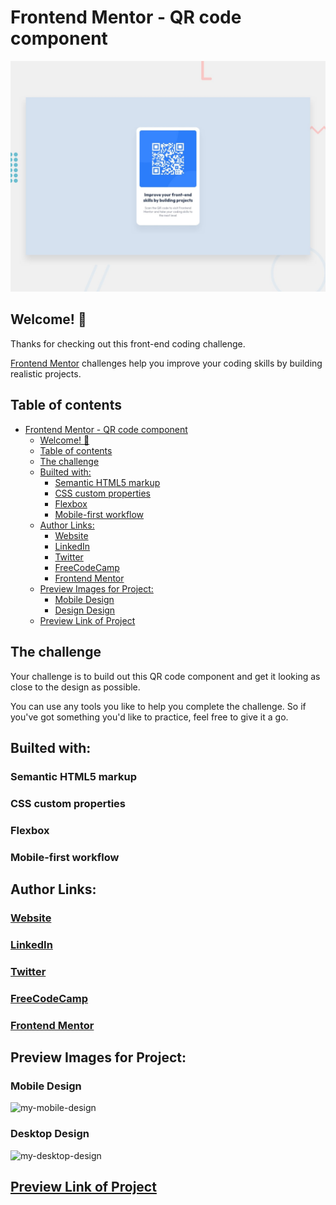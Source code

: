 # Frontend Mentor - QR code component

![Design preview for the QR code component coding challenge](./design/desktop-preview.jpg)

## Welcome! 👋

Thanks for checking out this front-end coding challenge.

[Frontend Mentor](https://www.frontendmentor.io) challenges help you improve your coding skills by building realistic projects.

## Table of contents

- [Frontend Mentor - QR code component](#frontend-mentor---qr-code-component)
  - [Welcome! 👋](#welcome-)
  - [Table of contents](#table-of-contents)
  - [The challenge](#the-challenge)
  - [Builted with:](#builted-with)
    - [Semantic HTML5 markup](#semantic-html5-markup)
    - [CSS custom properties](#css-custom-properties)
    - [Flexbox](#flexbox)
    - [Mobile-first workflow](#mobile-first-workflow)
  - [Author Links:](#author-links)
    - [Website](#website)
    - [LinkedIn](#linkedin)
    - [Twitter](#twitter)
    - [FreeCodeCamp](#freecodecamp)
    - [Frontend Mentor](#frontend-mentor)
  - [Preview Images for Project:](#preview-images-for-project)
    - [Mobile Design](#mobile-design)
    - [Design Design](#design-design)
  - [Preview Link of Project](#preview-link-of-project)

## The challenge

Your challenge is to build out this QR code component and get it looking as close to the design as possible.

You can use any tools you like to help you complete the challenge. So if you've got something you'd like to practice, feel free to give it a go.

## Builted with:

### Semantic HTML5 markup

### CSS custom properties

### Flexbox

### Mobile-first workflow

## Author Links:

### [Website](https://www.selimbiber.dev)

### [LinkedIn](https://linkedin.com/in/selim-biber-406550214)

### [Twitter](https://www.twitter.com/selimbbr)

### [FreeCodeCamp](https://www.freecodecamp.org/selimbiber)

### [Frontend Mentor](https://www.frontendmentor.io/profile/selimbiber)

## Preview Images for Project:

### Mobile Design

![my-mobile-design](https://github-production-user-asset-6210df.s3.amazonaws.com/117529414/278832319-c8616727-180b-4b89-b5ef-5145e3cdcc28.png?X-Amz-Algorithm=AWS4-HMAC-SHA256&X-Amz-Credential=AKIAVCODYLSA53PQK4ZA%2F20241018%2Fus-east-1%2Fs3%2Faws4_request&X-Amz-Date=20241018T180806Z&X-Amz-Expires=300&X-Amz-Signature=931d56e60f6b5108c43bcd382b0d1b9a9ab718c51a098034feddbc986aba8754&X-Amz-SignedHeaders=host)

### Desktop Design

![my-desktop-design](https://github-production-user-asset-6210df.s3.amazonaws.com/117529414/278832325-f14522ce-8470-46e9-8a25-b2717aca00a7.png?X-Amz-Algorithm=AWS4-HMAC-SHA256&X-Amz-Credential=AKIAVCODYLSA53PQK4ZA%2F20241018%2Fus-east-1%2Fs3%2Faws4_request&X-Amz-Date=20241018T180753Z&X-Amz-Expires=300&X-Amz-Signature=4935d684e88ccd1d62920bdc5fec70f4fba7ab371b1f51c1a5a4693a1420ceb3&X-Amz-SignedHeaders=host)

## [Preview Link of Project](https://selimbiber.github.io/Vanilla-CSS-Challenges/%2BDay30-qr-code-component/)
